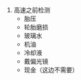 1. 高速之前检测  
    - 胎压  
    - 轮胎磨损  
    - 玻璃水  
    - 机油  
    - 冷却液  
    - 戴偏光镜  
    - 现金（这边不需要）  